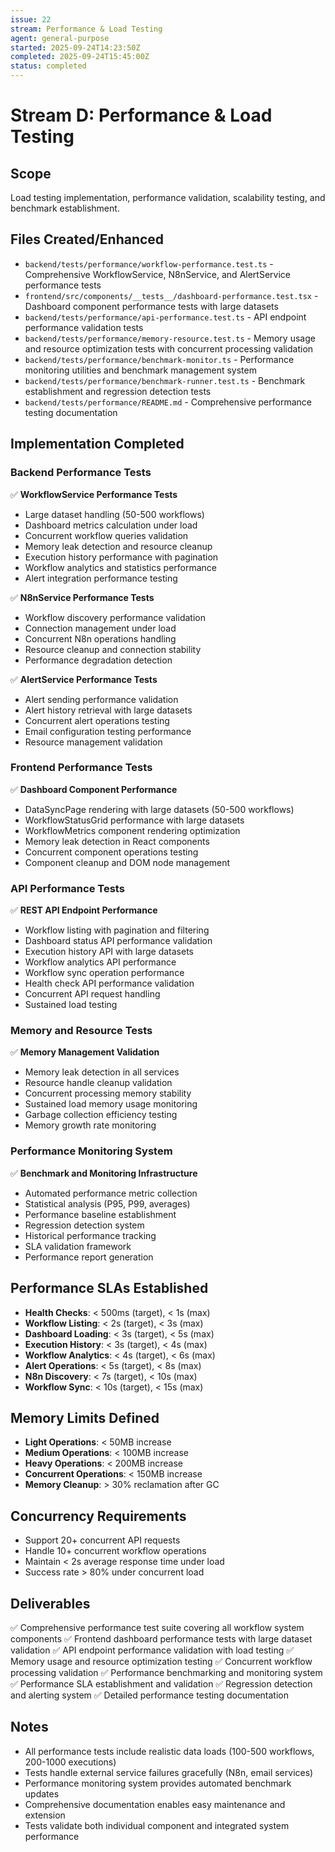 ```yaml
---
issue: 22
stream: Performance & Load Testing
agent: general-purpose
started: 2025-09-24T14:23:50Z
completed: 2025-09-24T15:45:00Z
status: completed
---
```


# Stream D: Performance & Load Testing

## Scope
Load testing implementation, performance validation, scalability testing, and benchmark establishment.

## Files Created/Enhanced
- `backend/tests/performance/workflow-performance.test.ts` - Comprehensive WorkflowService, N8nService, and AlertService performance tests
- `frontend/src/components/__tests__/dashboard-performance.test.tsx` - Dashboard component performance tests with large datasets
- `backend/tests/performance/api-performance.test.ts` - API endpoint performance validation tests
- `backend/tests/performance/memory-resource.test.ts` - Memory usage and resource optimization tests with concurrent processing validation
- `backend/tests/performance/benchmark-monitor.ts` - Performance monitoring utilities and benchmark management system
- `backend/tests/performance/benchmark-runner.test.ts` - Benchmark establishment and regression detection tests
- `backend/tests/performance/README.md` - Comprehensive performance testing documentation

## Implementation Completed

### Backend Performance Tests
✅ **WorkflowService Performance Tests**
- Large dataset handling (50-500 workflows)
- Dashboard metrics calculation under load
- Concurrent workflow queries validation
- Memory leak detection and resource cleanup
- Execution history performance with pagination
- Workflow analytics and statistics performance
- Alert integration performance testing

✅ **N8nService Performance Tests**
- Workflow discovery performance validation
- Connection management under load
- Concurrent N8n operations handling
- Resource cleanup and connection stability
- Performance degradation detection

✅ **AlertService Performance Tests**
- Alert sending performance validation
- Alert history retrieval with large datasets
- Concurrent alert operations testing
- Email configuration testing performance
- Resource management validation

### Frontend Performance Tests
✅ **Dashboard Component Performance**
- DataSyncPage rendering with large datasets (50-500 workflows)
- WorkflowStatusGrid performance with large datasets
- WorkflowMetrics component rendering optimization
- Memory leak detection in React components
- Concurrent component operations testing
- Component cleanup and DOM node management

### API Performance Tests
✅ **REST API Endpoint Performance**
- Workflow listing with pagination and filtering
- Dashboard status API performance validation
- Execution history API with large datasets
- Workflow analytics API performance
- Workflow sync operation performance
- Health check API performance validation
- Concurrent API request handling
- Sustained load testing

### Memory and Resource Tests
✅ **Memory Management Validation**
- Memory leak detection in all services
- Resource handle cleanup validation
- Concurrent processing memory stability
- Sustained load memory usage monitoring
- Garbage collection efficiency testing
- Memory growth rate monitoring

### Performance Monitoring System
✅ **Benchmark and Monitoring Infrastructure**
- Automated performance metric collection
- Statistical analysis (P95, P99, averages)
- Performance baseline establishment
- Regression detection system
- Historical performance tracking
- SLA validation framework
- Performance report generation

## Performance SLAs Established
- **Health Checks**: < 500ms (target), < 1s (max)
- **Workflow Listing**: < 2s (target), < 3s (max)
- **Dashboard Loading**: < 3s (target), < 5s (max)
- **Execution History**: < 3s (target), < 4s (max)
- **Workflow Analytics**: < 4s (target), < 6s (max)
- **Alert Operations**: < 5s (target), < 8s (max)
- **N8n Discovery**: < 7s (target), < 10s (max)
- **Workflow Sync**: < 10s (target), < 15s (max)

## Memory Limits Defined
- **Light Operations**: < 50MB increase
- **Medium Operations**: < 100MB increase
- **Heavy Operations**: < 200MB increase
- **Concurrent Operations**: < 150MB increase
- **Memory Cleanup**: > 30% reclamation after GC

## Concurrency Requirements
- Support 20+ concurrent API requests
- Handle 10+ concurrent workflow operations
- Maintain < 2s average response time under load
- Success rate > 80% under concurrent load

## Deliverables
✅ Comprehensive performance test suite covering all workflow system components
✅ Frontend dashboard performance tests with large dataset validation
✅ API endpoint performance validation with load testing
✅ Memory usage and resource optimization testing
✅ Concurrent workflow processing validation
✅ Performance benchmarking and monitoring system
✅ Performance SLA establishment and validation
✅ Regression detection and alerting system
✅ Detailed performance testing documentation

## Notes
- All performance tests include realistic data loads (100-500 workflows, 200-1000 executions)
- Tests handle external service failures gracefully (N8n, email services)
- Performance monitoring system provides automated benchmark updates
- Comprehensive documentation enables easy maintenance and extension
- Tests validate both individual component and integrated system performance